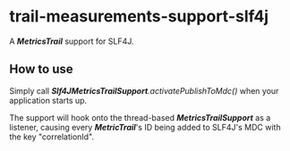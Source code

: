 # trail-measurements-support-slf4j

A _**MetricsTrail**_ support for SLF4J.

## How to use

Simply call _**Slf4JMetricsTrailSupport**.activatePublishToMdc()_ when your application starts up.

The support will hook onto the thread-based **_MetricsTrailSupport_** as a listener, causing every **_MetricTrail_**'s ID being added to SLF4J's MDC with the key "correlationId".